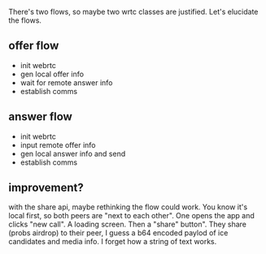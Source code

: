 There's two flows, so maybe two wrtc classes are justified. Let's elucidate
the flows.

## offer flow

- init webrtc
- gen local offer info
- wait for remote answer info
- establish comms

## answer flow

- init webrtc
- input remote offer info
- gen local answer info and send
- establish comms

## improvement?

with the share api, maybe rethinking the flow could work. You know it's local first, so both peers are "next to each other". One opens the app and clicks "new call". A loading screen. Then a "share" button". They share (probs airdrop) to their peer, I guess a b64 encoded paylod of ice candidates and media info. I forget how a string of text works. 